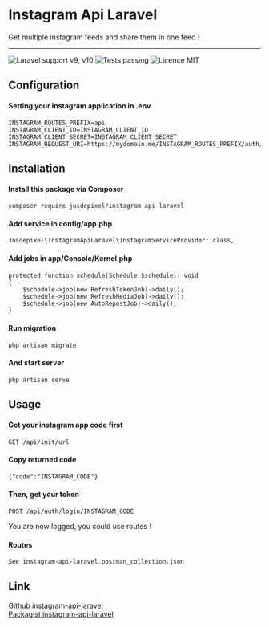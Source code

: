 # Instagram Api Laravel
Get multiple instagram feeds and share them in one feed !
***
![Laravel support v9, v10](https://img.shields.io/badge/Laravel%20Support-v9%2C%20v10-blue)
![Tests passing](https://img.shields.io/badge/Tests-passing-brightgreen)
![Licence MIT](https://img.shields.io/badge/Licence-MIT-yellow)

## Configuration
#### Setting your Instagram application in .env
```
INSTAGRAM_ROUTES_PREFIX=api
INSTAGRAM_CLIENT_ID=INSTAGRAM_CLIENT_ID
INSTAGRAM_CLIENT_SECRET=INSTAGRAM_CLIENT_SECRET
INSTAGRAM_REQUEST_URI=https://mydomain.me/INSTAGRAM_ROUTES_PREFIX/auth/code
```

## Installation
#### Install this package via Composer
```
composer require jusdepixel/instagram-api-laravel
```
#### Add service in config/app.php
```
Jusdepixel\InstagramApiLaravel\InstagramServiceProvider::class,
```
#### Add jobs in app/Console/Kernel.php
```
protected function schedule(Schedule $schedule): void
{
    $schedule->job(new RefreshTokenJob)->daily();
    $schedule->job(new RefreshMediaJob)->daily();
    $schedule->job(new AutoRepostJob)->daily();
}
```
#### Run migration
```
php artisan migrate
```
#### And start server
```
php artisan serve
```

## Usage
#### Get your instagram app code first
```
GET /api/init/url
```
#### Copy returned code
```
{"code":"INSTAGRAM_CODE"}
```
#### Then, get your token
```
POST /api/auth/login/INSTAGRAM_CODE
```
You are now logged, you could use routes !
#### Routes
```
See instagram-api-laravel.postman_collection.json
```
## Link
[Github instagram-api-laravel](https://github.com/jusdepixel/instagram-api-laravel)  
[Packagist instagram-api-laravel](https://packagist.org/packages/jusdepixel/instagram-api-laravel)
